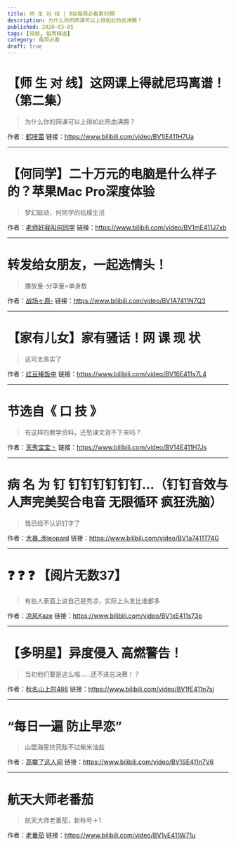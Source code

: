 ```yaml
---
title: 师 生 对 线 | B站每周必看第50期
description: 为什么你的网课可以上得如此热血沸腾？
published: 2020-03-05
tags: [视频, 每周精选]
category: 每周必看
draft: true
---
```


# 【师 生 对 线】这网课上得就尼玛离谱！（第二集）
> 为什么你的网课可以上得如此热血沸腾？

作者：[鹤吱菌](https://space.bilibili.com/3353026)
链接：https://www.bilibili.com/video/BV1iE411H7Ua

---

# 【何同学】二十万元的电脑是什么样子的？苹果Mac Pro深度体验
> 梦幻联动，何同学的枯燥生活

作者：[老师好我叫何同学](https://space.bilibili.com/163637592)
链接：https://www.bilibili.com/video/BV1mE411J7xb

---

# 转发给女朋友，一起选情头！
> 播放量-分享量=单身数

作者：[战场ヶ原-](https://space.bilibili.com/32172331)
链接：https://www.bilibili.com/video/BV1A7411N7Q3

---

# 【家有儿女】家有骚话！网 课 现 状
> 这可太真实了

作者：[红豆稀饭中](https://space.bilibili.com/250648682)
链接：https://www.bilibili.com/video/BV16E411s7L4

---

# 节选自《 口 技 》
> 有这样的教学资料，还愁课文背不下来吗？

作者：[天秀宝宝丶](https://space.bilibili.com/416824740)
链接：https://www.bilibili.com/video/BV14E411H7Js

---

# 病 名 为 钉 钉钉钉钉钉钉...（钉钉音效与人声完美契合电音 无限循环 疯狂洗脑）
> 我已经不认识钉字了

作者：[大暴_赤leopard](https://space.bilibili.com/228651)
链接：https://www.bilibili.com/video/BV1a7411T74G

---

# ❓  ❓  ❓ 【阅片无数37】
> 有些人表面上说自己是秃凉，实际上头发比谁都多

作者：[凉风Kaze](https://space.bilibili.com/14110780)
链接：https://www.bilibili.com/video/BV1xE411s73p

---

# 【多明星】异度侵入 高燃警告！
> 当初他们要是这么唱……还不进总决赛！？

作者：[秋名山上的486](https://space.bilibili.com/101376123)
链接：https://www.bilibili.com/video/BV1fE411n7sj

---

# “每日一遍 防止早恋”
> 山盟海誓终究敌不过柴米油盐

作者：[高攀了这人间](https://space.bilibili.com/402230040)
链接：https://www.bilibili.com/video/BV1SE411n7V6

---

# 航天大师老番茄
> 航天大师老番茄，新称号＋1

作者：[老番茄](https://space.bilibili.com/546195)
链接：https://www.bilibili.com/video/BV1vE411W71u

